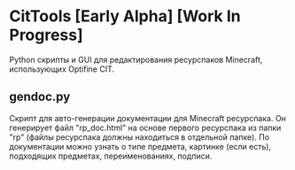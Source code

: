 # CitTools [Early Alpha] [Work In Progress]
Python скрипты и GUI для редактирования ресурспаков Minecraft, использующих Optifine CIT.

## gendoc.py
Скрипт для авто-генерации документации для Minecraft ресурспака. Он генерирует файл "rp_doc.html" на основе первого ресурспака из папки "rp" (файлы ресурспака должны находиться в отдельной папке). По документации можно узнать о типе предмета, картинке (если есть), подходящих предметах, переименованиях, подписи.
